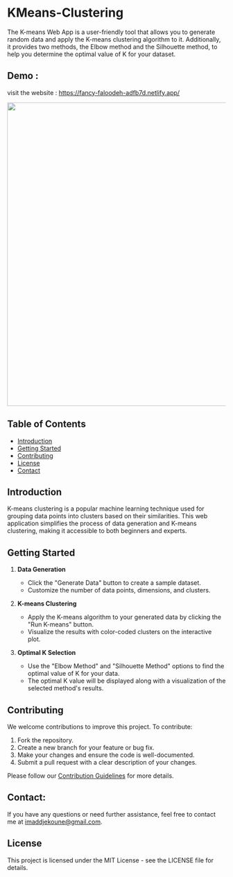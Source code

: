 # KMeans-Clustering
The K-means Web App is a user-friendly tool that allows you to generate random data and apply the K-means clustering algorithm to it. Additionally, it provides two methods, the Elbow method and the Silhouette method, to help you determine the optimal value of K for your dataset.

## Demo : 
visit the website : https://fancy-faloodeh-adfb7d.netlify.app/

<p align="center">
  <img src="https://github-production-user-asset-6210df.s3.amazonaws.com/75379150/270539151-cf7e717f-4847-472e-9527-9301c34027f0.png" width="700"/>
</p>

## Table of Contents

- [Introduction](#introduction)
- [Getting Started](#getting-started)
- [Contributing](#contributing)
- [License](#license)
- [Contact](#contact)

## Introduction
K-means clustering is a popular machine learning technique used for grouping data points into clusters based on their similarities. This web application simplifies the process of data generation and K-means clustering, making it accessible to both beginners and experts.

## Getting Started

1. **Data Generation**
   - Click the "Generate Data" button to create a sample dataset.
   - Customize the number of data points, dimensions, and clusters.
   
2. **K-means Clustering**
   - Apply the K-means algorithm to your generated data by clicking the "Run K-means" button.
   - Visualize the results with color-coded clusters on the interactive plot.
   
3. **Optimal K Selection**
   - Use the "Elbow Method" and "Silhouette Method" options to find the optimal value of K for your data.
   - The optimal K value will be displayed along with a visualization of the selected method's results.

## Contributing

We welcome contributions to improve this project. To contribute:
1. Fork the repository.
2. Create a new branch for your feature or bug fix.
3. Make your changes and ensure the code is well-documented.
4. Submit a pull request with a clear description of your changes.

Please follow our [Contribution Guidelines](CONTRIBUTING.md) for more details.

## Contact:

If you have any questions or need further assistance, feel free to contact me at [imaddjekoune@gmail.com](mailto:imaddjekoune@gmail.com).

## License

This project is licensed under the MIT License - see the LICENSE file for details.

